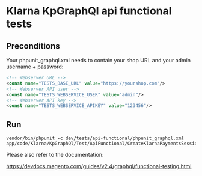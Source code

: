 # Klarna KpGraphQl api functional tests

## Preconditions
Your phpunit_graphql.xml needs to contain your shop URL and your admin username + password:

```xml
<!-- Webserver URL -->
<const name="TESTS_BASE_URL" value="https://yourshop.com"/>
<!-- Webserver API user -->
<const name="TESTS_WEBSERVICE_USER" value="admin"/>
<!-- Webserver API key -->
<const name="TESTS_WEBSERVICE_APIKEY" value="123456"/>
```

## Run
```
vendor/bin/phpunit -c dev/tests/api-functional/phpunit_graphql.xml app/code/Klarna/KpGraphQl/Test/ApiFunctional/CreateKlarnaPaymentsSessionTest.php
```

Please also refer to the documentation:
 
https://devdocs.magento.com/guides/v2.4/graphql/functional-testing.html
